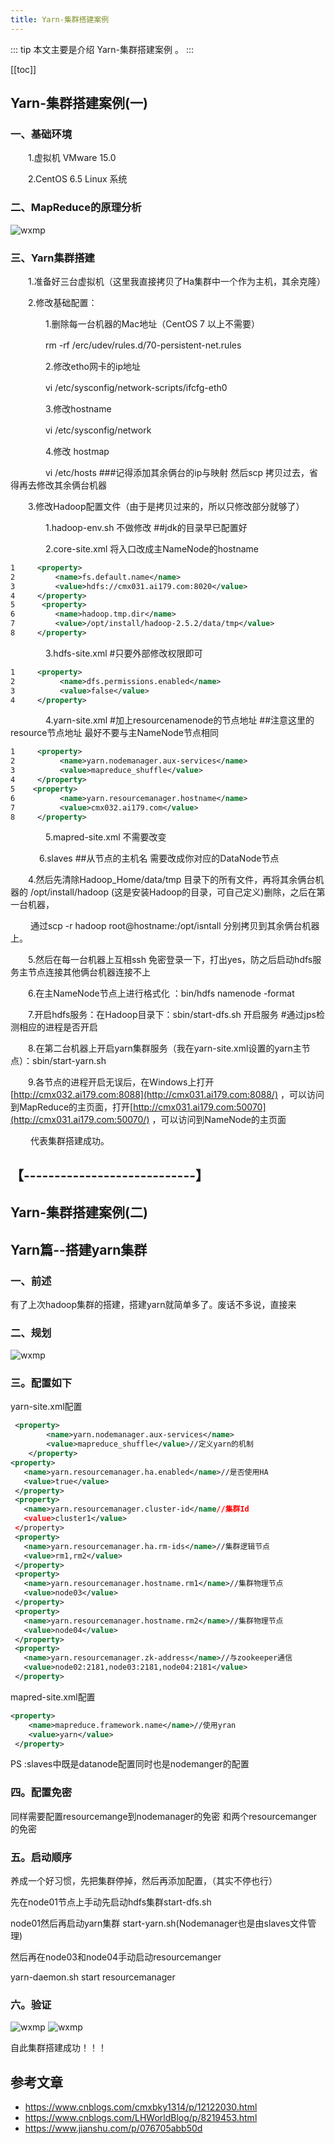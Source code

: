 ```yaml
---
title: Yarn-集群搭建案例
---
```


::: tip
本文主要是介绍 Yarn-集群搭建案例 。
:::

[[toc]]

## Yarn-集群搭建案例(一)

### 一、基础环境

　　1.虚拟机 VMware 15.0

　　2.CentOS 6.5 Linux 系统

### 二、MapReduce的原理分析

<img class= "zoom-custom-imgs" :src="$withBase('/assets/img/dp/yarn/clusterbuild-1.png')" alt="wxmp">



###  三、Yarn集群搭建

　　1.准备好三台虚拟机（这里我直接拷贝了Ha集群中一个作为主机，其余克隆）

　　2.修改基础配置：

　　　　1.删除每一台机器的Mac地址（CentOS 7 以上不需要）

　　　　rm -rf /erc/udev/rules.d/70-persistent-net.rules

　　　　2.修改etho网卡的ip地址

　　　　vi /etc/sysconfig/network-scripts/ifcfg-eth0

　　　　3.修改hostname

　　　　vi /etc/sysconfig/network

　　　　4.修改 hostmap

　　　　vi /etc/hosts  ###记得添加其余俩台的ip与映射 然后scp 拷贝过去，省得再去修改其余俩台机器

　　3.修改Hadoop配置文件（由于是拷贝过来的，所以只修改部分就够了）

　　　　1.hadoop-env.sh 不做修改 ##jdk的目录早已配置好

　　　　2.core-site.xml  将入口改成主NameNode的hostname



``` xml
1     <property>        
2         <name>fs.default.name</name>
3         <value>hdfs://cmx031.ai179.com:8020</value>
4     </property>
5      <property>
6         <name>hadoop.tmp.dir</name>
7         <value>/opt/install/hadoop-2.5.2/data/tmp</value>
8     </property>
```



　　　　3.hdfs-site.xml #只要外部修改权限即可

``` xml
1     <property>
2          <name>dfs.permissions.enabled</name>
3          <value>false</value>
4     </property>
```

　　　　4.yarn-site.xml  #加上resourcenamenode的节点地址 ##注意这里的resource节点地址 最好不要与主NameNode节点相同



``` xml
1     <property>
2          <name>yarn.nodemanager.aux-services</name>
3          <value>mapreduce_shuffle</value>
4     </property>
5    <property>
6          <name>yarn.resourcemanager.hostname</name>
7          <value>cmx032.ai179.com</value>
8     </property>
```



　　　　5.mapred-site.xml 不需要改变

　　　 6.slaves ##从节点的主机名 需要改成你对应的DataNode节点

　　4.然后先清除Hadoop_Home/data/tmp 目录下的所有文件，再将其余俩台机器的 /opt/install/hadoop (这是安装Hadoop的目录，可自己定义)删除，之后在第一台机器，

　　  通过scp -r hadoop root@hostname:/opt/isntall 分别拷贝到其余俩台机器上。

　　5.然后在每一台机器上互相ssh 免密登录一下，打出yes，防之后启动hdfs服务主节点连接其他俩台机器连接不上

　　6.在主NameNode节点上进行格式化 ：bin/hdfs namenode -format

　　7.开启hdfs服务：在Hadoop目录下：sbin/start-dfs.sh 开启服务 #通过jps检测相应的进程是否开启

　　8.在第二台机器上开启yarn集群服务（我在yarn-site.xml设置的yarn主节点）：sbin/start-yarn.sh

　　9.各节点的进程开启无误后，在Windows上打开[http://cmx032.ai179.com:8088](http://cmx031.ai179.com:8088/) ，可以访问到MapReduce的主页面，打开[http://cmx031.ai179.com:50070](http://cmx031.ai179.com:50070/) ，可以访问到NameNode的主页面

　　  代表集群搭建成功。

## 【----------------------------】

## Yarn-集群搭建案例(二)

## Yarn篇--搭建yarn集群

### 一、前述

有了上次hadoop集群的搭建，搭建yarn就简单多了。废话不多说，直接来

### 二、规划

<img class= "zoom-custom-imgs" :src="$withBase('/assets/img/dp/yarn/clusterbuild-2.png')" alt="wxmp">

 

### 三。配置如下

yarn-site.xml配置

``` xml
 <property>
        <name>yarn.nodemanager.aux-services</name>
        <value>mapreduce_shuffle</value>//定义yarn的机制
    </property>
<property>
   <name>yarn.resourcemanager.ha.enabled</name>//是否使用HA
   <value>true</value>
 </property>
 <property>
   <name>yarn.resourcemanager.cluster-id</name//集群Id
   <value>cluster1</value>
 </property>
 <property>
   <name>yarn.resourcemanager.ha.rm-ids</name>//集群逻辑节点
   <value>rm1,rm2</value>
 </property>
 <property>
   <name>yarn.resourcemanager.hostname.rm1</name>//集群物理节点
   <value>node03</value>
 </property>
 <property>
   <name>yarn.resourcemanager.hostname.rm2</name>//集群物理节点
   <value>node04</value>
 </property>
 <property>
   <name>yarn.resourcemanager.zk-address</name>//与zookeeper通信
   <value>node02:2181,node03:2181,node04:2181</value>
 </property>


```

mapred-site.xml配置
``` xml
<property>
    <name>mapreduce.framework.name</name>//使用yran
    <value>yarn</value>
 </property>
 ```
PS :slaves中既是datanode配置同时也是nodemanger的配置

### 四。配置免密

同样需要配置resourcemange到nodemanager的免密 和两个resourcemanger的免密

### 五。启动顺序
养成一个好习惯，先把集群停掉，然后再添加配置，（其实不停也行）

 

先在node01节点上手动先启动hdfs集群start-dfs.sh

node01然后再启动yarn集群 start-yarn.sh(Nodemanager也是由slaves文件管理)

然后再在node03和node04手动启动resourcemanger

yarn-daemon.sh start resourcemanager

### 六。验证

<img class= "zoom-custom-imgs" :src="$withBase('/assets/img/dp/yarn/clusterbuild-3.png')" alt="wxmp">

<img class= "zoom-custom-imgs" :src="$withBase('/assets/img/dp/yarn/clusterbuild-4.png')" alt="wxmp">

自此集群搭建成功！！！





## 参考文章
* https://www.cnblogs.com/cmxbky1314/p/12122030.html
* https://www.cnblogs.com/LHWorldBlog/p/8219453.html
* https://www.jianshu.com/p/076705abb50d